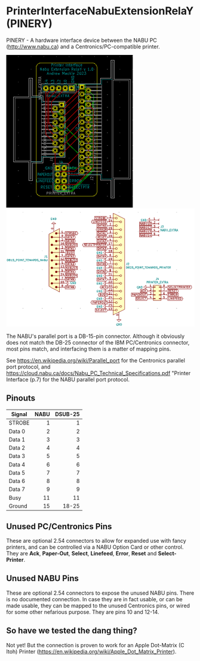 # PrinterInterfaceNabuExtensionRelaY (PINERY)
PINERY - A hardware interface device between the NABU PC (http://www.nabu.ca) and a Centronics/PC-compatible printer.

![PCB](/pcb.png) ![Schematic](/Schematic.png)

The NABU's parallel port is a DB-15-pin connector. Although it obviously does not match the DB-25 connector of the IBM PC/Centronics connector, most pins match, and interfacing them is a matter of mapping pins.

See https://en.wikipedia.org/wiki/Parallel_port for the Centronics parallel port protocol, and https://cloud.nabu.ca/docs/Nabu_PC_Technical_Specifications.pdf "Printer Interface (p.7) for the NABU parallel port protocol.

## Pinouts
| Signal | NABU | DSUB-25 |
| ------ |-----:| -------:|
| STROBE |    1 |       1 |
| Data 0 |    2 |       2 |
| Data 1 |    3 |       3 |
| Data 2 |    4 |       4 |
| Data 3 |    5 |       5 |
| Data 4 |    6 |       6 |
| Data 5 |    7 |       7 |
| Data 6 |    8 |       8 |
| Data 7 |    9 |       9 |
| Busy   |   11 |      11 |
| Ground |   15 |   18-25 |

## Unused PC/Centronics Pins
These are optional 2.54 connectors to allow for expanded use with fancy printers, and can be controlled via a NABU Option Card or other control.
They are  **Ack**, **Paper-Out**, **Select**, **Linefeed**, **Error**, **Reset** and **Select-Printer**.

## Unused NABU Pins
These are optional 2.54 connectors to expose the unused NABU pins. There is no documented connection. In case they are in fact usable, or can be made usable, they can be mapped to the unused Centronics pins, or wired for some other nefarious purpose. They are pins 10 and 12-14.

## So have we tested the dang thing?
Not yet! But the connection is proven to work for an Apple Dot-Matrix (C Itoh) Printer (https://en.wikipedia.org/wiki/Apple_Dot_Matrix_Printer).
